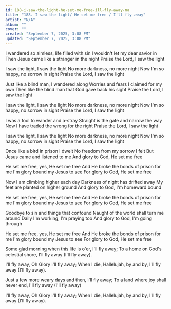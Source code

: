 ```yaml
---
id: 188-i-saw-the-light-he-set-me-free-ill-fly-away-na
title: "188. I saw the light/ He set me free / I'll fly away"
artist: "N/A"
album: ""
cover: ""
created: "September 7, 2025, 3:08 PM"
updated: "September 7, 2025, 3:08 PM"
---
```


I wandered so aimless, life filled with sin I wouldn't let my dear savior in
Then Jesus came like a stranger in the night Praise the Lord, I saw the light

I saw the light, I saw the light
No more darkness, no more night
Now I'm so happy, no sorrow in sight
Praise the Lord, I saw the light

Just like a blind man, I wandered along
Worries and fears I claimed for my own
Then like the blind man that God gave back his sight Praise the Lord, I saw the light

I saw the light, I saw the light
No more darkness, no more night
Now I'm so happy, no sorrow in sight
Praise the Lord, I saw the light

I was a fool to wander and a-stray
Straight is the gate and narrow the way
Now I have traded the wrong for the right Praise the Lord, I saw the light

I saw the light, I saw the light
No more darkness, no more night
Now I'm so happy, no sorrow in sight
Praise the Lord, I saw the light

Once like a bird in prison I dwelt
No freedom from my sorrow I felt
But Jesus came and listened to me
And glory to God, He set me free

He set me free, yes, He set me free
And He broke the bonds of prison for me I'm glory bound my Jesus to see
For glory to God, He set me free

Now I am climbing higher each day
Darkness of night has drifted away
My feet are planted on higher ground
And glory to God, I'm homeward bound

He set me free, yes, He set me free
And He broke the bonds of prison for me I'm glory bound my Jesus to see
For glory to God, He set me free

Goodbye to sin and things that confound Naught of the world shall turn me around Daily I'm working, I'm praying too And glory to God, I'm going through

He set me free, yes, He set me free
And He broke the bonds of prison for me I'm glory bound my Jesus to see
For glory to God, He set me free

Some glad morning when this life is o'er, I'll fly away; To a home on God's celestial shore, I'll fly away (I'll fly away).

I'll fly away, Oh Glory I'll fly away; When I die, Hallelujah, by and by, I'll fly away (I'll fly away).

Just a few more weary days and then,
I'll fly away; To a land where joy shall never end, I'll fly away (I'll fly away)

I'll fly away, Oh Glory I'll fly away; When I die, Hallelujah, by and by, I'll fly away (I'll fly away).